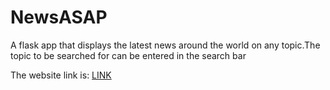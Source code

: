 <h1>NewsASAP</h1>

<p>A flask app that displays the latest news around the world on any topic.The topic to be searched for can be entered in the search bar </p>

The website link is:
[LINK](https://14ioihdtab.execute-api.us-east-1.amazonaws.com/)
